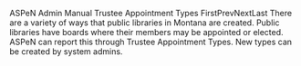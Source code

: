 ASPeN Admin Manual
Trustee Appointment Types
FirstPrevNextLast
There are a variety of ways that public libraries in Montana are created.  Public libraries have boards where their members may be appointed or elected.  ASPeN can report this through Trustee Appointment Types.  New types can be created by system admins.